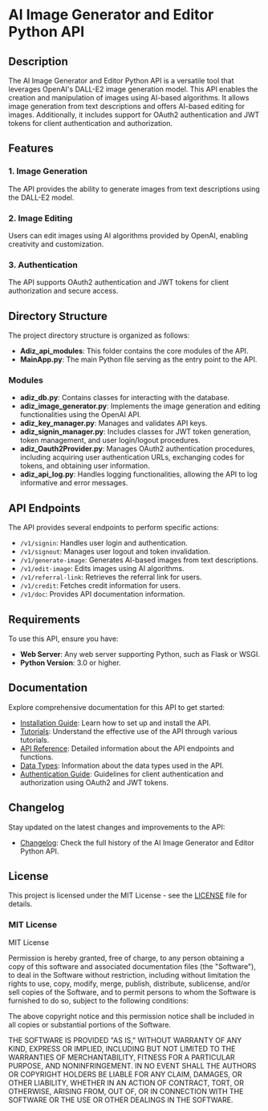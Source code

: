 # AI Image Generator and Editor Python API

## Description

The AI Image Generator and Editor Python API is a versatile tool that leverages OpenAI's DALL-E2 image generation model. This API enables the creation and manipulation of images using AI-based algorithms. It allows image generation from text descriptions and offers AI-based editing for images. Additionally, it includes support for OAuth2 authentication and JWT tokens for client authentication and authorization.

## Features

### 1. Image Generation

The API provides the ability to generate images from text descriptions using the DALL-E2 model.

### 2. Image Editing

Users can edit images using AI algorithms provided by OpenAI, enabling creativity and customization.

### 3. Authentication

The API supports OAuth2 authentication and JWT tokens for client authorization and secure access.

## Directory Structure

The project directory structure is organized as follows:

- **Adiz_api_modules**: This folder contains the core modules of the API.
- **MainApp.py**: The main Python file serving as the entry point to the API.

### Modules

- **adiz_db.py**: Contains classes for interacting with the database.
- **adiz_image_generator.py**: Implements the image generation and editing functionalities using the OpenAI API.
- **adiz_key_manager.py**: Manages and validates API keys.
- **adiz_signin_manager.py**: Includes classes for JWT token generation, token management, and user login/logout procedures.
- **adiz_Oauth2Provider.py**: Manages OAuth2 authentication procedures, including acquiring user authentication URLs, exchanging codes for tokens, and obtaining user information.
- **adiz_api_log.py**: Handles logging functionalities, allowing the API to log informative and error messages.


## API Endpoints

The API provides several endpoints to perform specific actions:

- `/v1/signin`: Handles user login and authentication.
- `/v1/signout`: Manages user logout and token invalidation.
- `/v1/generate-image`: Generates AI-based images from text descriptions.
- `/v1/edit-image`: Edits images using AI algorithms.
- `/v1/referral-link`: Retrieves the referral link for users.
- `/v1/credit`: Fetches credit information for users.
- `/v1/doc`: Provides API documentation information.

## Requirements

To use this API, ensure you have:

- **Web Server**: Any web server supporting Python, such as Flask or WSGI.
- **Python Version**: 3.0 or higher.

## Documentation

Explore comprehensive documentation for this API to get started:

- [Installation Guide](#): Learn how to set up and install the API.
- [Tutorials](#): Understand the effective use of the API through various tutorials.
- [API Reference](#): Detailed information about the API endpoints and functions.
- [Data Types](#): Information about the data types used in the API.
- [Authentication Guide](#): Guidelines for client authentication and authorization using OAuth2 and JWT tokens.

## Changelog

Stay updated on the latest changes and improvements to the API:

- [Changelog](#): Check the full history of the AI Image Generator and Editor Python API.


## License

This project is licensed under the MIT License - see the [LICENSE](LICENSE) file for details.

### MIT License

MIT License

Permission is hereby granted, free of charge, to any person obtaining a copy of this software and associated documentation files (the "Software"), to deal in the Software without restriction, including without limitation the rights to use, copy, modify, merge, publish, distribute, sublicense, and/or sell copies of the Software, and to permit persons to whom the Software is furnished to do so, subject to the following conditions:

The above copyright notice and this permission notice shall be included in all copies or substantial portions of the Software.

THE SOFTWARE IS PROVIDED "AS IS," WITHOUT WARRANTY OF ANY KIND, EXPRESS OR IMPLIED, INCLUDING BUT NOT LIMITED TO THE WARRANTIES OF MERCHANTABILITY, FITNESS FOR A PARTICULAR PURPOSE, AND NONINFRINGEMENT. IN NO EVENT SHALL THE AUTHORS OR COPYRIGHT HOLDERS BE LIABLE FOR ANY CLAIM, DAMAGES, OR OTHER LIABILITY, WHETHER IN AN ACTION OF CONTRACT, TORT, OR OTHERWISE, ARISING FROM, OUT OF, OR IN CONNECTION WITH THE SOFTWARE OR THE USE OR OTHER DEALINGS IN THE SOFTWARE.

